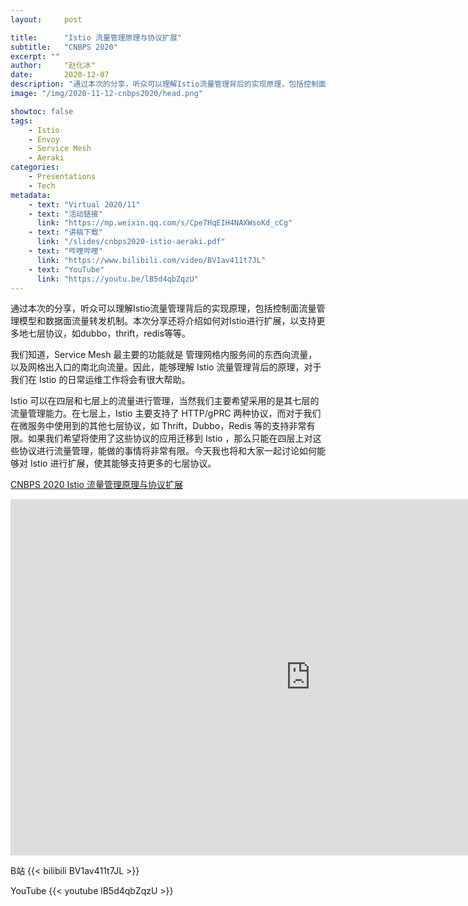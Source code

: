 ```yaml
---
layout:     post

title:      "Istio 流量管理原理与协议扩展"
subtitle:   "CNBPS 2020"
excerpt: ""
author:     "赵化冰"
date:       2020-12-07
description: "通过本次的分享，听众可以理解Istio流量管理背后的实现原理，包括控制面流量管理模型和数据面流量转发机制。本次分享还将介绍如何对Istio进行扩展，以支持更多地七层协议，如dubbo，thrift，redis等等。"
image: "/img/2020-11-12-cnbps2020/head.png"

showtoc: false
tags:
    - Istio
    - Envoy
    - Service Mesh
    - Aeraki
categories:
    - Presentations
    - Tech
metadata:
    - text: "Virtual 2020/11"
    - text: "活动链接"
      link: "https://mp.weixin.qq.com/s/Cpe7HqEIH4NAXWsoKd_cCg"
    - text: "讲稿下载"
      link: "/slides/cnbps2020-istio-aeraki.pdf"
    - text: "哔哩哔哩"
      link: "https://www.bilibili.com/video/BV1av411t7JL"
    - text: "YouTube"
      link: "https://youtu.be/lB5d4qbZqzU"
---
```

通过本次的分享，听众可以理解Istio流量管理背后的实现原理，包括控制面流量管理模型和数据面流量转发机制。本次分享还将介绍如何对Istio进行扩展，以支持更多地七层协议，如dubbo，thrift，redis等等。

我们知道，Service Mesh 最主要的功能就是 管理网格内服务间的东西向流量，以及网格出入口的南北向流量。因此，能够理解 Istio 流量管理背后的原理，对于我们在 Istio 的日常运维工作将会有很大帮助。

Istio 可以在四层和七层上的流量进行管理，当然我们主要希望采用的是其七层的流量管理能力。在七层上，Istio 主要支持了 HTTP/gPRC 两种协议，而对于我们在微服务中使用到的其他七层协议，如 Thrift，Dubbo，Redis 等的支持非常有限。如果我们希望将使用了这些协议的应用迁移到 Istio ，那么只能在四层上对这些协议进行流量管理，能做的事情将非常有限。今天我也将和大家一起讨论如何能够对 Istio 进行扩展，使其能够支持更多的七层协议。

[CNBPS 2020 Istio 流量管理原理与协议扩展](/slides/cnbps2020-istio-aeraki.pdf)
<iframe src="https://docs.google.com/presentation/d/e/2PACX-1vSE2EGcZaFZUvvjdp52XVtGMp7UnxZek2Kbf6TXd7ee3k0ui3HqZDduhrrDTgb_eg/embed?start=false&loop=false&delayms=3000" frameborder="0" width="960" height="570" allowfullscreen="true" mozallowfullscreen="true" webkitallowfullscreen="true"></iframe>

B站
{{< bilibili BV1av411t7JL >}}

YouTube
{{< youtube lB5d4qbZqzU >}}
